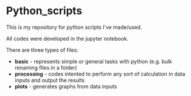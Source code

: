 # Python_scripts
This is my repository for python scripts I've made/used.

All codes were developed in the jupyter notebook.

There are three types of files:
- **basic** - represents simple or general tasks with python (e.g. bulk renaming files in a folder)
- **processing** - codes intented to perform any sort of calculation in data inputs and output the results
- **plots** - generates graphs from data inputs
